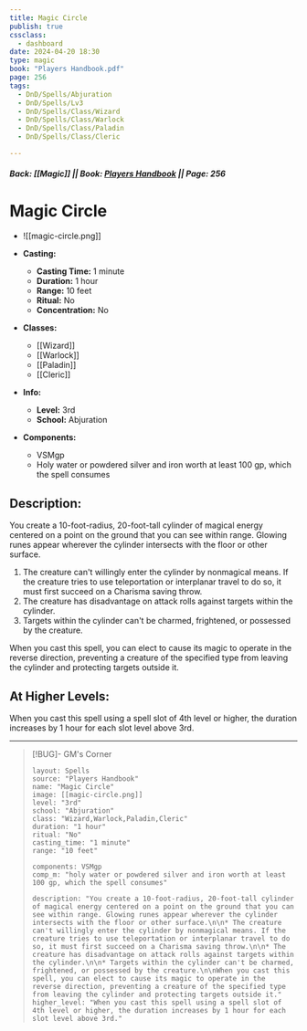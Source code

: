 ```yaml
---
title: Magic Circle
publish: true
cssclass:
  - dashboard
date: 2024-04-20 18:30
type: magic
book: "Players Handbook.pdf"
page: 256
tags:
  - DnD/Spells/Abjuration
  - DnD/Spells/Lv3
  - DnD/Spells/Class/Wizard
  - DnD/Spells/Class/Warlock
  - DnD/Spells/Class/Paladin
  - DnD/Spells/Class/Cleric

---
```


##### Back: [[Magic]] || Book: [Players Handbook](https://drive.google.com/drive/folders/1O5bhpYizcIT5xxAoLOuzCRht_PVS7VSG?usp=sharing) || Page: 256

# Magic Circle
- ![[magic-circle.png]]
- **Casting:**
    - **Casting Time:** 1 minute
    - **Duration:** 1 hour
    - **Range:** 10 feet
    - **Ritual:** No
    - **Concentration:** No
- **Classes:**
    - [[Wizard]]
    - [[Warlock]]
    - [[Paladin]]
    - [[Cleric]]

- **Info:**
    - **Level:** 3rd
    - **School:** Abjuration
- **Components:**
    - VSMgp
    - Holy water or powdered silver and iron worth at least 100 gp, which the spell consumes

## Description:
You create a 10-foot-radius, 20-foot-tall cylinder of magical energy centered on a point on the ground that you can see within range. Glowing runes appear wherever the cylinder intersects with the floor or other surface.

1. The creature can't willingly enter the cylinder by nonmagical means. If the creature tries to use teleportation or interplanar travel to do so, it must first succeed on a Charisma saving throw.
2. The creature has disadvantage on attack rolls against targets within the cylinder.
3. Targets within the cylinder can't be charmed, frightened, or possessed by the creature.

When you cast this spell, you can elect to cause its magic to operate in the reverse direction, preventing a creature of the specified type from leaving the cylinder and protecting targets outside it.

## At Higher Levels:
When you cast this spell using a spell slot of 4th level or higher, the duration increases by 1 hour for each slot level above 3rd.

---

> [!BUG]- GM's Corner
>
> ```statblock
> layout: Spells
> source: "Players Handbook"
> name: "Magic Circle"
> image: [[magic-circle.png]]
> level: "3rd"
> school: "Abjuration"
> class: "Wizard,Warlock,Paladin,Cleric"
> duration: "1 hour"
> ritual: "No"
> casting_time: "1 minute"
> range: "10 feet"
>
> components: VSMgp
> comp_m: "holy water or powdered silver and iron worth at least 100 gp, which the spell consumes"
>
> description: "You create a 10-foot-radius, 20-foot-tall cylinder of magical energy centered on a point on the ground that you can see within range. Glowing runes appear wherever the cylinder intersects with the floor or other surface.\n\n* The creature can't willingly enter the cylinder by nonmagical means. If the creature tries to use teleportation or interplanar travel to do so, it must first succeed on a Charisma saving throw.\n\n* The creature has disadvantage on attack rolls against targets within the cylinder.\n\n* Targets within the cylinder can't be charmed, frightened, or possessed by the creature.\n\nWhen you cast this spell, you can elect to cause its magic to operate in the reverse direction, preventing a creature of the specified type from leaving the cylinder and protecting targets outside it."
> higher_level: "When you cast this spell using a spell slot of 4th level or higher, the duration increases by 1 hour for each slot level above 3rd."
> ```
